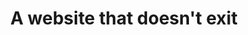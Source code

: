 ---
title: "A website that doesn't exit"
layout: redirect
sitemap: false
permalink: /redirect-page/
redirect_to:  "http://mizulubbock.com"
---